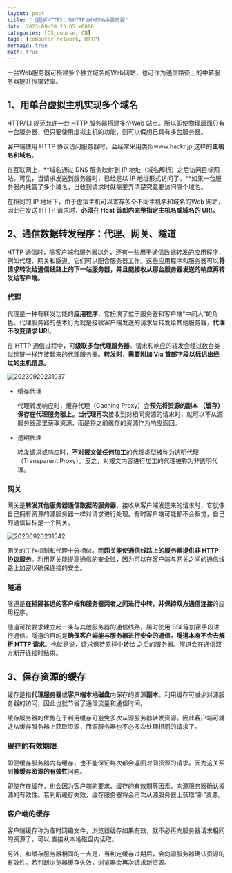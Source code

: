 ```yaml
---
layout: post
title: "《图解HTTP》：与HTTP协作的Web服务器"
date: 2023-09-20 23:05 +0800
categories: [CS_course, CN]
tags: [computer network, HTTP]
mermaid: true
math: true
---
```


一台Web服务器可搭建多个独立域名的Web网站，也可作为通信路径上的中转服务器提升传输效率。

## 1、用单台虚拟主机实现多个域名

HTTP/1.1 规范允许一台 HTTP 服务器搭建多个Web 站点。所以即使物理层面只有一台服务器，但只要使用虚拟主机的功能，则可以假想已具有多台服务器。

客户端使用 HTTP 协议访问服务器时，会经常采用类似www.hackr.jp 这样的**主机名和域名**。

在互联网上，**域名通过 DNS 服务映射到 IP 地址（域名解析）之后访问目标网站。可见，当请求发送到服务器时，已经是以 IP 地址形式访问了。**如果一台服务器内托管了多个域名，当收到请求时就需要弄清楚究竟要访问哪个域名。

在相同的 IP 地址下，由于虚拟主机可以寄存多个不同主机名和域名的Web 网站，因此在发送 HTTP 请求时，**必须在 Host 首部内完整指定主机名或域名的 URI。**

## 2、通信数据转发程序：代理、网关、隧道

HTTP 通信时，除客户端和服务器以外，还有一些用于通信数据转发的应用程序，例如代理、网关和隧道。它们可以配合服务器工作。这些应用程序和服务器可以**将请求转发给通信线路上的下一站服务器，并且能接收从那台服务器发送的响应再转发给客户端。**

### 代理

代理是一种有转发功能的**应用程序**，它扮演了位于服务器和客户端“中间人”的角色。代理服务器的基本行为就是接收客户端发送的请求后转发给其他服务器，**代理不改变请求 URI**。

在 HTTP 通信过程中，可**级联多台代理服务器**。请求和响应的转发会经过数台类似锁链一样连接起来的代理服务器。**转发时，需要附加 Via 首部字段以标记出经过的主机信息。**

![20230920231037](https://cdn.jsdelivr.net/gh/jamie109/my-img/for-VSCode/20230920231037.png)

- 缓存代理
  
  代理转发响应时，缓存代理（Caching Proxy）会**预先将资源的副本 （缓存）保存在代理服务器上。**当代理**再次**接收到对相同资源的请求时，就可以不从源服务器那里获取资源，而是将之前缓存的资源作为响应返回。

- 透明代理
  
  转发请求或响应时，**不对报文做任何加工**的代理类型被称为透明代理（Transparent Proxy）。反之，对报文内容进行加工的代理被称为非透明代理。

### 网关

网关是**转发其他服务器通信数据的服务器**，接收从客户端发送来的请求时，它就像自己拥有资源的源服务器一样对请求进行处理。有时客户端可能都不会察觉，自己的通信目标是一个网关。

![20230920231542](https://cdn.jsdelivr.net/gh/jamie109/my-img/for-VSCode/20230920231542.png)

网关的工作机制和代理十分相似。而**网关能使通信线路上的服务器提供非 HTTP 协议服务**。利用网关能提高通信的安全性，因为可以在客户端与网关之间的通信线路上加密以确保连接的安全。


### 隧道

隧道是**在相隔甚远的客户端和服务器两者之间进行中转，并保持双方通信连接**的应用程序。

隧道可按要求建立起一条与其他服务器的通信线路，届时使用 SSL等加密手段进行通信。隧道的目的是**确保客户端能与服务器进行安全的通信。隧道本身不会去解析 HTTP 请求**。也就是说，请求保持原样中转给 之后的服务器。隧道会在通信双方断开连接时结束。

## 3、保存资源的缓存

缓存是指**代理服务器**或**客户端本地磁盘**内保存的资源**副本**。利用缓存可减少对源服务器的访问，因此也就节省了通信流量和通信时间。

缓存服务器的优势在于利用缓存可避免多次从源服务器转发资源。因此客户端可就近从缓存服务器上获取资源，而源服务器也不必多次处理相同的请求了。

### 缓存的有效期限

即便缓存服务器内有缓存，也不能保证每次都会返回对同资源的请求。因为这关系到**被缓存资源的有效性**问题。

即使存在缓存，也会因为客户端的要求、缓存的有效期等因素，向源服务器确认资源的有效性。若判断缓存失效，缓存服务器将会再次从源服务器上获取“新”资源。

### 客户端的缓存

客户端缓存称为临时网络文件，浏览器缓存如果有效，就不必再向服务器请求相同的资源了，可以 直接从本地磁盘内读取。

另外，和缓存服务器相同的一点是，当判定缓存过期后，会向源服务器确认资源的有效性。若判断浏览器缓存失效，浏览器会再次请求新资源。


